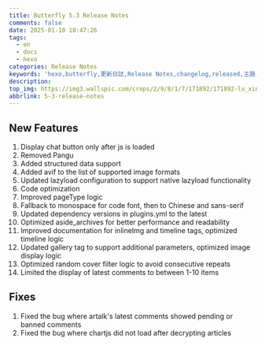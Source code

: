 ```yaml
---
title: Butterfly 5.3 Release Notes
comments: false
date: 2025-01-10 18:47:26
tags:
  - en
  - docs
  - hexo
categories: Release Notes
keywords: 'hexo,butterfly,更新日誌,Release Notes,changelog,released,主題,doc,教程,文件'
description:
top_img: https://img3.wallspic.com/crops/2/9/8/1/7/171892/171892-lu_xing-cheng_shi-li_cheng_bei-cheng_shi_jing_guan-3840x2160.jpg
abbrlink: 5-3-release-notes
---
```


## New Features

1. Display chat button only after js is loaded
2. Removed Pangu
3. Added structured data support
4. Added avif to the list of supported image formats
5. Updated lazyload configuration to support native lazyload functionality
6. Code optimization
7. Improved pageType logic
8. Fallback to monospace for code font, then to Chinese and sans-serif
9. Updated dependency versions in plugins.yml to the latest
10. Optimized aside_archives for better performance and readability
11. Improved documentation for inlineImg and timeline tags, optimized timeline logic
12. Updated gallery tag to support additional parameters, optimized image display logic
13. Optimized random cover filter logic to avoid consecutive repeats
14. Limited the display of latest comments to between 1-10 items

## Fixes

1. Fixed the bug where artalk's latest comments showed pending or banned comments
2. Fixed the bug where chartjs did not load after decrypting articles